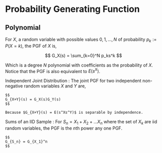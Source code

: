 #  Probability Generating Function

## Polynomial

For $X$, a random variable with possible values $0, 1, \ldots, N$ of probability $p_k := P(X=k)$, the PGF of $X$ is,

$$
G_X(s) = \sum_{k=0}^N p_ks^k
$$

Which is a degree $N$ polynomial with coefficients as the probability of $X$. Notice that the PGF is also equivalent to $E(s^X)$.

Independent Joint Distribution
: The joint PGF for two independent non-negative random variables $X$ and $Y$ are,

	$$
	G_{X+Y}(s) = G_X(s)G_Y(s)
	$$

	Because $G_{X+Y}(s) = E(s^Xs^Y)$ is separable by independence.

Sums of an IID Sample
: For $S_n = X_1 + X_2 + \ldots X_n$ where the set of $X_k$ are iid random variables, the PGF is the $n$th power any one PGF.

	$$
	G_{S_n} = G_{X_1}^n
	$$